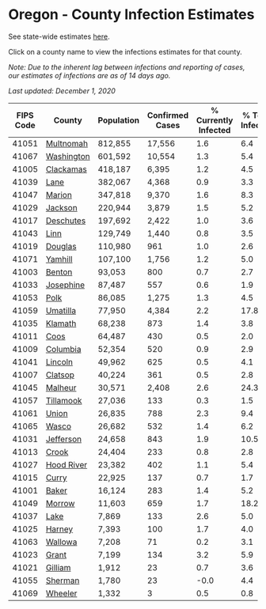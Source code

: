 # Oregon - County Infection Estimates

See state-wide estimates [here](/infections/us-or).

Click on a county name to view the infections estimates for that county.

*Note: Due to the inherent lag between infections and reporting of cases, our estimates of infections are as of 14 days ago.*

*Last updated: December 1, 2020*

|   FIPS Code |                   County |   Population |   Confirmed Cases |   % Currently Infected |   % Total Infected |
|-------------|--------------------------|--------------|-------------------|------------------------|--------------------|
|       41051 |   [Multnomah](multnomah) |      812,855 |            17,556 |                    1.6 |                6.4 |
|       41067 | [Washington](washington) |      601,592 |            10,554 |                    1.3 |                5.4 |
|       41005 |   [Clackamas](clackamas) |      418,187 |             6,395 |                    1.2 |                4.5 |
|       41039 |             [Lane](lane) |      382,067 |             4,368 |                    0.9 |                3.3 |
|       41047 |         [Marion](marion) |      347,818 |             9,370 |                    1.6 |                8.3 |
|       41029 |       [Jackson](jackson) |      220,944 |             3,879 |                    1.5 |                5.2 |
|       41017 |   [Deschutes](deschutes) |      197,692 |             2,422 |                    1.0 |                3.6 |
|       41043 |             [Linn](linn) |      129,749 |             1,440 |                    0.8 |                3.5 |
|       41019 |       [Douglas](douglas) |      110,980 |               961 |                    1.0 |                2.6 |
|       41071 |       [Yamhill](yamhill) |      107,100 |             1,756 |                    1.2 |                5.0 |
|       41003 |         [Benton](benton) |       93,053 |               800 |                    0.7 |                2.7 |
|       41033 |   [Josephine](josephine) |       87,487 |               557 |                    0.6 |                1.9 |
|       41053 |             [Polk](polk) |       86,085 |             1,275 |                    1.3 |                4.5 |
|       41059 |     [Umatilla](umatilla) |       77,950 |             4,384 |                    2.2 |               17.8 |
|       41035 |       [Klamath](klamath) |       68,238 |               873 |                    1.4 |                3.8 |
|       41011 |             [Coos](coos) |       64,487 |               430 |                    0.5 |                2.0 |
|       41009 |     [Columbia](columbia) |       52,354 |               520 |                    0.9 |                2.9 |
|       41041 |       [Lincoln](lincoln) |       49,962 |               625 |                    0.5 |                4.1 |
|       41007 |       [Clatsop](clatsop) |       40,224 |               361 |                    0.5 |                2.8 |
|       41045 |       [Malheur](malheur) |       30,571 |             2,408 |                    2.6 |               24.3 |
|       41057 |   [Tillamook](tillamook) |       27,036 |               133 |                    0.3 |                1.5 |
|       41061 |           [Union](union) |       26,835 |               788 |                    2.3 |                9.4 |
|       41065 |           [Wasco](wasco) |       26,682 |               532 |                    1.4 |                6.2 |
|       41031 |   [Jefferson](jefferson) |       24,658 |               843 |                    1.9 |               10.5 |
|       41013 |           [Crook](crook) |       24,404 |               233 |                    0.8 |                2.8 |
|       41027 | [Hood River](hood-river) |       23,382 |               402 |                    1.1 |                5.4 |
|       41015 |           [Curry](curry) |       22,925 |               137 |                    0.7 |                1.7 |
|       41001 |           [Baker](baker) |       16,124 |               283 |                    1.4 |                5.2 |
|       41049 |         [Morrow](morrow) |       11,603 |               659 |                    1.7 |               18.2 |
|       41037 |             [Lake](lake) |        7,869 |               133 |                    2.6 |                5.0 |
|       41025 |         [Harney](harney) |        7,393 |               100 |                    1.7 |                4.0 |
|       41063 |       [Wallowa](wallowa) |        7,208 |                71 |                    0.2 |                3.1 |
|       41023 |           [Grant](grant) |        7,199 |               134 |                    3.2 |                5.9 |
|       41021 |       [Gilliam](gilliam) |        1,912 |                23 |                    0.7 |                3.6 |
|       41055 |       [Sherman](sherman) |        1,780 |                23 |                   -0.0 |                4.4 |
|       41069 |       [Wheeler](wheeler) |        1,332 |                 3 |                    0.5 |                0.8 |